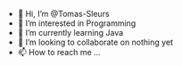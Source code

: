 - 👋 Hi, I’m @Tomas-Sleurs
- 👀 I’m interested in Programming
- 🌱 I’m currently learning Java
- 💞️ I’m looking to collaborate on nothing yet
- 📫 How to reach me ...

<!---
Tomas-Sleurs/Tomas-Sleurs is a ✨ special ✨ repository because its `README.md` (this file) appears on your GitHub profile.
You can click the Preview link to take a look at your changes.
--->
